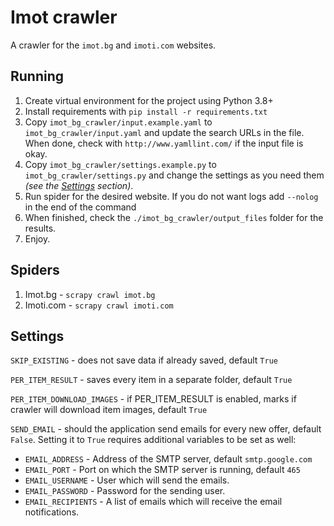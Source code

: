 # Imot crawler

A crawler for the `imot.bg` and `imoti.com` websites.

## Running

1. Create virtual environment for the project using Python 3.8+
2. Install requirements with `pip install -r requirements.txt`
3. Copy `imot_bg_crawler/input.example.yaml` to `imot_bg_crawler/input.yaml` and update the search
   URLs in the file. When done, check with `http://www.yamllint.com/` if the input file is okay.
4. Copy `imot_bg_crawler/settings.example.py` to `imot_bg_crawler/settings.py` and change the settings
   as you need them _(see the [Settings](#settings) section)_.
5. Run spider for the desired website. If you do not want logs add `--nolog` in the end of the command
6. When finished, check the `./imot_bg_crawler/output_files` folder for the results.
7. Enjoy.


## Spiders

1. Imot.bg - `scrapy crawl imot.bg`
2. Imoti.com - `scrapy crawl imoti.com`


## Settings

`SKIP_EXISTING` - does not save data if already saved, default `True`

`PER_ITEM_RESULT` - saves every item in a separate folder, default `True`

`PER_ITEM_DOWNLOAD_IMAGES` - if PER_ITEM_RESULT is enabled, marks if crawler will download item images, default `True`

`SEND_EMAIL` - should the application send emails for every new offer, default `False`. Setting it
to `True` requires additional variables to be set as well:

   - `EMAIL_ADDRESS`    - Address of the SMTP server, default `smtp.google.com`
   - `EMAIL_PORT`       - Port on which the SMTP server is running, default `465`
   - `EMAIL_USERNAME`   - User which will send the emails.
   - `EMAIL_PASSWORD`   - Password for the sending user.
   - `EMAIL_RECIPIENTS` - A list of emails which will receive the email notifications.
